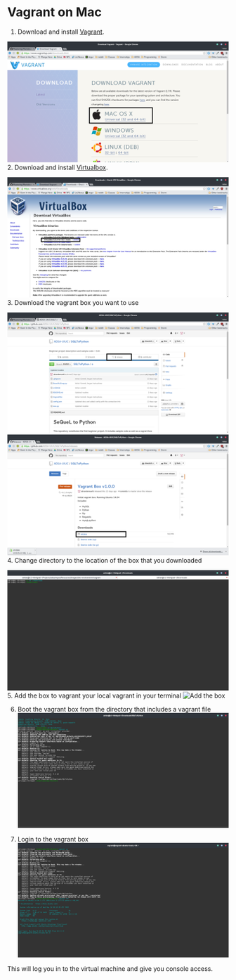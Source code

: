 # Vagrant on Mac

1. Download and install [Vagrant](https://www.vagrantup.com/downloads.html).

![Vagrant Download for Mac](images/dev-environment/vagrant/vagrant-mac-download.png?raw=true)
2. Download and install [Virtualbox](https://www.virtualbox.org/wiki/Downloads).

![Virtualbox Download for Mac](images/dev-environment/vagrant/virtualbox-mac-download.png?raw=true)
3. Download the vagrant box you want to use

![Releases Tab](images/dev-environment/vagrant/github-releases-tab.png?raw=true)
![Download](images/dev-environment/vagrant/github-releases-download.png?raw=true)
4. Change directory to the location of the box that you downloaded

![Change Dir Mac](images/dev-environment/vagrant/changedir-mac.png?raw=true)
5. Add the box to vagrant your local vagrant in your terminal 
![Add the box](images/dev-environment/vagrant/vagrant-add.png?raw=true)

6. Boot the vagrant box from the directory that includes a vagrant file
![vagrant up](/images/dev-environment/vagrant/vagrant-up-mac.png?raw=true)

7. Login to the vagrant box
![vagrant ssh](images/dev-environment/vagrant/vagrant-ssh-mac.png?raw=true)

This will log you in to the virtual machine and give you console access.
